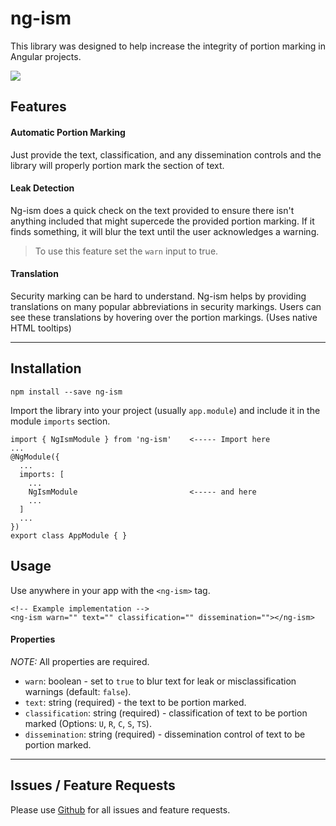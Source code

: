 # ng-ism

This library was designed to help increase the integrity of portion marking in Angular projects. 

![](https://media.giphy.com/media/TL5XQpSpASo4U/giphy.gif)

## Features
#### Automatic Portion Marking
Just provide the text, classification, and any dissemination controls and the library will properly portion mark the section of text.

#### Leak Detection
Ng-ism does a quick check on the text provided to ensure there isn't anything included that might supercede the provided portion marking.  If it finds something, it will blur the text until the user acknowledges a warning. 
> To use this feature set the `warn` input to true.

#### Translation
Security marking can be hard to understand.  Ng-ism helps by providing translations on many popular abbreviations in security markings.  Users can see 
these translations by hovering over the portion markings. (Uses native HTML tooltips)

---
## Installation

```
npm install --save ng-ism
```

Import the library into your project (usually `app.module`) and include it in the module `imports` section.

```
import { NgIsmModule } from 'ng-ism'    <----- Import here
...
@NgModule({
  ...
  imports: [
    ...
    NgIsmModule                         <----- and here
    ...
  ]
  ...
})
export class AppModule { }
```

## Usage

Use anywhere in your app with the `<ng-ism>` tag.

```
<!-- Example implementation -->
<ng-ism warn="" text="" classification="" dissemination=""></ng-ism>
```
#### Properties
*NOTE:* All properties are required.
- `warn`: boolean - set to `true` to blur text for leak or misclassification warnings (default: `false`).
- `text`: string (required) - the text to be portion marked.
- `classification`: string (required) - classification of text to be portion marked (Options: `U`, `R`, `C`, `S`, `TS`).
- `dissemination`: string (required) - dissemination control of text to be portion marked.

---
## Issues / Feature Requests

Please use [Github](https://github.com/540co/ng-ism/issues) for all issues and feature requests.
